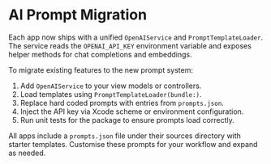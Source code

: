 # AI Prompt Migration

Each app now ships with a unified `OpenAIService` and `PromptTemplateLoader`. The service reads the `OPENAI_API_KEY` environment variable and exposes helper methods for chat completions and embeddings.

To migrate existing features to the new prompt system:

1. Add `OpenAIService` to your view models or controllers.
2. Load templates using `PromptTemplateLoader(bundle:)`.
3. Replace hard coded prompts with entries from `prompts.json`.
4. Inject the API key via Xcode scheme or environment configuration.
5. Run unit tests for the package to ensure prompts load correctly.

All apps include a `prompts.json` file under their sources directory with starter templates. Customise these prompts for your workflow and expand as needed.
